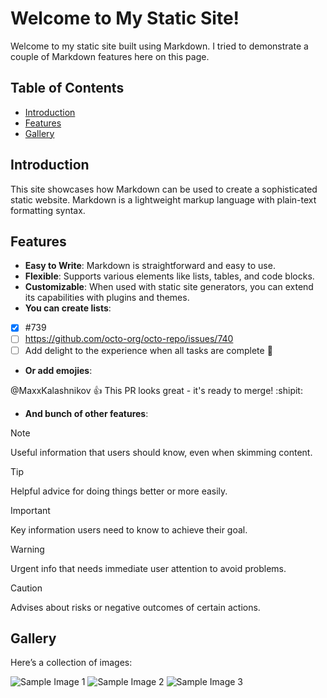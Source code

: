 # Welcome to My Static Site!

Welcome to my static site built using Markdown. I tried to demonstrate a couple of Markdown features here on this page.

## Table of Contents

- [Introduction](#introduction)
- [Features](#features)
- [Gallery](#gallery)

## Introduction

This site showcases how Markdown can be used to create a sophisticated static website. Markdown is a lightweight markup language with plain-text formatting syntax.

## Features

- **Easy to Write**: Markdown is straightforward and easy to use.
- **Flexible**: Supports various elements like lists, tables, and code blocks.
- **Customizable**: When used with static site generators, you can extend its capabilities with plugins and themes.
- **You can create lists**: 

- [x] #739
- [ ] https://github.com/octo-org/octo-repo/issues/740
- [ ] Add delight to the experience when all tasks are complete :tada:

- **Or add emojies**:

@MaxxKalashnikov :+1: This PR looks great - it's ready to merge! :shipit:

- **And bunch of other features**:

> [!NOTE]
> Useful information that users should know, even when skimming content.

> [!TIP]
> Helpful advice for doing things better or more easily.

> [!IMPORTANT]
> Key information users need to know to achieve their goal.

> [!WARNING]
> Urgent info that needs immediate user attention to avoid problems.

> [!CAUTION]
> Advises about risks or negative outcomes of certain actions.

## Gallery

Here’s a collection of images:

![Sample Image 1](https://avatars.mds.yandex.net/i?id=a96fac9a897af24bff34cb61606ea645_l-12422060-images-thumbs&n=13)
![Sample Image 2](https://i.pinimg.com/originals/57/5f/7b/575f7b5876956278696f0cd90113992c.jpg)
![Sample Image 3](https://i.pinimg.com/736x/ef/4c/87/ef4c87f80748837d7e1c9744474fd7b0.jpg)
